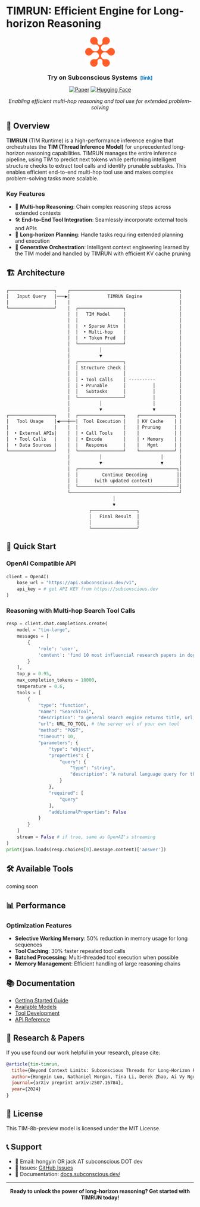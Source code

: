 # TIMRUN: Efficient Engine for Long-horizon Reasoning

<div align="center">

<a href="https://www.subconscious.dev/" style="text-decoration: none;">
  <img src="assets/imgs/logo.png" alt="Subconscious Systems" width="80" height="80" style="border-radius: 12px; margin-bottom: 8px;">
</a>

<h3 style="margin: 8px 0;">
  <a href="https://www.subconscious.dev/" style="text-decoration: none; color: inherit;">
    Try on Subconscious Systems
  </a>
  <a href="https://www.subconscious.dev/" style="text-decoration: none; color: #007acc; font-size: 0.8em; margin-left: 4px;">
    [link]
  </a>
</h3>

[![Paper](https://img.shields.io/badge/paper-arXiv-red.svg)](https://arxiv.org/pdf/2507.16784)
[![Hugging Face](https://img.shields.io/badge/🤗%20Hugging%20Face-Models-yellow)](https://huggingface.co/SubconsciousDev/TIM-8b-preview)

*Enabling efficient multi-hop reasoning and tool use for extended problem-solving*

</div>

## 🚀 Overview

**TIMRUN** (TIM Runtime) is a high-performance inference engine that orchestrates the **TIM (Thread Inference Model)** for unprecedented long-horizon reasoning capabilities. TIMRUN manages the entire inference pipeline, using TIM to predict next tokens while performing intelligent structure checks to extract tool calls and identify prunable subtasks. This enables efficient end-to-end multi-hop tool use and makes complex problem-solving tasks more scalable.

### Key Features

- 🔗 **Multi-hop Reasoning**: Chain complex reasoning steps across extended contexts
- 🛠️ **End-to-End Tool Integration**: Seamlessly incorporate external tools and APIs
- 🎯 **Long-horizon Planning**: Handle tasks requiring extended planning and execution
- 🧠 **Generative Orchestration**: Intelligent context engineering learned by the TIM model and handled by TIMRUN with efficient KV cache pruning

## 🏗️ Architecture

```
┌─────────────────┐    ┌─────────────────────────────────────────┐
│   Input Query   │───▶│              TIMRUN Engine              │
│                 │    │                                         │
└─────────────────┘    │  ┌─────────────────┐                    │
                       │  │   TIM Model     │                    │
                       │  │                 │                    │
                       │  │  • Sparse Attn  │                    │
                       │  │  • Multi-hop    │                    │
                       │  │  • Token Pred   │                    │
                       │  └─────────────────┘                    │
                       │           │                             │
                       │           ▼                             │
                       │  ┌─────────────────┐                    │
                       │  │ Structure Check │                    │
                       │  │                 │                    │
                       │  │ • Tool Calls    │ ----------         │
                       │  │ • Prunable      │          │         │
                       │  │   Subtasks      │          │         │
                       │  └─────────────────┘          │         │
                       │           │                   │         │
                       │           ▼                   ▼         │
┌─────────────────┐    │  ┌─────────────────┐    ┌─────────────┐ │
│   Tool Usage    │◀───┼──│  Tool Execution │    │ KV Cache    │ │
│                 │    │  │                 │    │ Pruning     │ │
│  • External APIs│    │  │ • Call Tools    │    │             │ │
│  • Tool Calls   │    │  │ • Encode        │    │ • Memory    │ │
│  • Data Sources │    │  │   Response      │    │   Mgmt      │ │
└─────────────────┘    │  └─────────────────┘    └─────────────┘ │
                       │           │                      │      │
                       │           ▼                      ▼      │
                       │  ┌─────────────────────────────────────┐│
                       │  │         Continue Decoding           ││
                       │  │      (with updated context)         ││
                       │  └─────────────────────────────────────┘│
                       └─────────────────────────────────────────┘
                                        │
                                        ▼
                               ┌─────────────────┐
                               │   Final Result  │
                               │                 │
                               └─────────────────┘
```

## 🚀 Quick Start

### OpenAI Compatible API

```python
client = OpenAI(
    base_url = "https://api.subconscious.dev/v1",
    api_key = # get API KEY from https://subconscious.dev
)
```

### Reasoning with Multi-hop Search Tool Calls

```python
resp = client.chat.completions.create(
    model = "tim-large",
    messages = [
        {
            'role': 'user',
            'content': 'find 10 most influencial research papers in dog walking.'
        }
    ],
    top_p = 0.95,
    max_completion_tokens = 10000,
    temperature = 0.6,
    tools = [
        {
            "type": "function",
            "name": "SearchTool",
            "description": "a general search engine returns title, url, and desciription of 10 webpages",
            "url": URL_TO_TOOL, # the server url of your own tool
            "method": "POST",
            "timeout": 10,
            "parameters": {
                "type": "object",
                "properties": {
                    "query": {
                        "type": "string",
                        "description": "A natural language query for the search engine."
                    }
                },
                "required": [
                    "query"
                ],
                "additionalProperties": False
            }
        }
    ]
    stream = False # if true, same as OpenAI's streaming
)
print(json.loads(resp.choices[0].message.content)['answer'])
```

## 🛠️ Available Tools

coming soon

## 📊 Performance

### Optimization Features

- **Selective Working Memory**: 50% reduction in memory usage for long sequences
- **Tool Caching**: 30% faster repeated tool calls
- **Batched Processing**: Multi-threaded tool execution when possible
- **Memory Management**: Efficient handling of large reasoning chains

## 📚 Documentation

- [Getting Started Guide](https://docs.subconscious.dev/quickstart)
- [Available Models](https://docs.subconscious.dev/platform/models)
- [Tool Development](https://docs.subconscious.dev/platform/tools)
- [API Reference](https://docs.subconscious.dev/platform/using-subconscious)

## 🔬 Research & Papers

If you use found our work helpful in your research, please cite:

```bibtex
@article{tim-timrun,
  title={Beyond Context Limits: Subconscious Threads for Long-Horizon Reasoning},
  author={Hongyin Luo, Nathaniel Morgan, Tina Li, Derek Zhao, Ai Vy Ngo, Philip Schroeder, Lijie Yang, Assaf Ben-Kish, Jack O'Brien, James Glass},
  journal={arXiv preprint arXiv:2507.16784},
  year={2024}
}
```

## 📄 License

This TIM-8b-preview model is licensed under the MIT License.

## 📞 Support

- 📧 Email: hongyin OR jack AT subconscious DOT dev
- 🐛 Issues: [GitHub Issues](https://github.com/subconscious-systems/TIMRUN/issues)
- 📖 Documentation: [docs.subconscious.dev/](https://docs.subconscious.dev/)

---

<div align="center">
<strong>Ready to unlock the power of long-horizon reasoning? Get started with TIMRUN today!</strong>
</div>